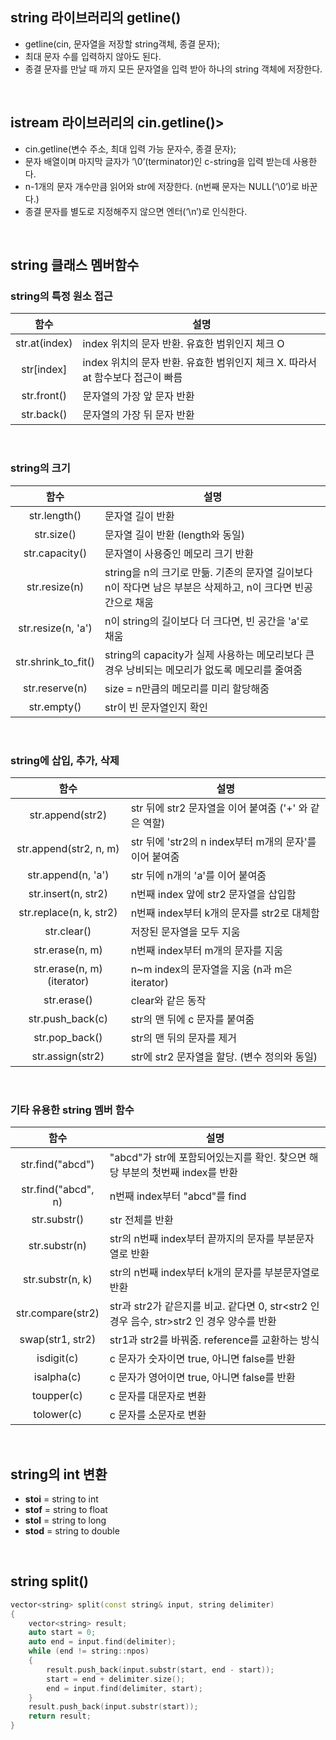 ## string 라이브러리의 getline()
- getline(cin, 문자열을 저장할 string객체, 종결 문자);
- 최대 문자 수를 입력하지 않아도 된다.
- 종결 문자를 만날 때 까지 모든 문자열을 입력 받아 하나의 string 객체에 저장한다.

​<br/>

## istream 라이브러리의 cin.getline()>
- cin.getline(변수 주소, 최대 입력 가능 문자수, 종결 문자);
- 문자 배열이며 마지막 글자가 ‘\0’(terminator)인 c-string을 입력 받는데 사용한다.
- n-1개의 문자 개수만큼 읽어와 str에 저장한다. (n번째 문자는 NULL(‘\0’)로 바꾼다.)
- 종결 문자를 별도로 지정해주지 않으면 엔터(‘\n’)로 인식한다.

​<br/>

## string 클래스 멤버함수
### string의 특정 원소 접근
| 함수 | 설명 |
| :-: | --- |
| str.at(index) | index 위치의 문자 반환. 유효한 범위인지 체크 O |
| str[index] | index 위치의 문자 반환. 유효한 범위인지 체크 X. 따라서 at 함수보다 접근이 빠름 |
| str.front() | 문자열의 가장 앞 문자 반환 |
| str.back() | 문자열의 가장 뒤 문자 반환 |

​<br/>

### string의 크기
| 함수 | 설명 |
| :-: | --- |
| str.length() | 문자열 길이 반환 |
| str.size() | 문자열 길이 반환 (length와 동일) |
| str.capacity() | 문자열이 사용중인 메모리 크기 반환 |
| str.resize(n) | string을 n의 크기로 만듦. 기존의 문자열 길이보다 n이 작다면 남은 부분은 삭제하고, n이 크다면 빈공간으로 채움 |
| str.resize(n, 'a') | n이 string의 길이보다 더 크다면, 빈 공간을 'a'로 채움 |
| str.shrink_to_fit() | string의 capacity가 실제 사용하는 메모리보다 큰 경우 낭비되는 메모리가 없도록 메모리를 줄여줌 |
| str.reserve(n) | size = n만큼의 메모리를 미리 할당해줌 |
| str.empty() | str이 빈 문자열인지 확인 |

​<br/>

### string에 삽입, 추가, 삭제
| 함수 | 설명 |
| :-: | --- |
| str.append(str2) | str 뒤에 str2 문자열을 이어 붙여줌 ('+' 와 같은 역할) |
| str.append(str2, n, m) | str 뒤에 'str2의 n index부터 m개의 문자'를 이어 붙여줌 |
| str.append(n, 'a')	 | str 뒤에 n개의 'a'를 이어 붙여줌 |
| str.insert(n, str2) | n번째 index 앞에 str2 문자열을 삽입함 |
| str.replace(n, k, str2) | n번째 index부터 k개의 문자를 str2로 대체함 |
| str.clear() | 저장된 문자열을 모두 지움 |
| str.erase(n, m) | n번째 index부터 m개의 문자를 지움 |
| str.erase(n, m) (iterator) | n~m index의 문자열을 지움 (n과 m은 iterator) |
| str.erase() | clear와 같은 동작 |
| str.push_back(c) | str의 맨 뒤에 c 문자를 붙여줌 |
| str.pop_back() | str의 맨 뒤의 문자를 제거 |
| str.assign(str2) | str에 str2 문자열을 할당. (변수 정의와 동일) |

​<br/>

### 기타 유용한 string 멤버 함수
| 함수 | 설명 |
| :-: | --- |
| str.find("abcd") | "abcd"가 str에 포함되어있는지를 확인. 찾으면 해당 부분의 첫번째 index를 반환 |
| str.find("abcd", n) | n번째 index부터 "abcd"를 find |
| str.substr() | str 전체를 반환 |
| str.substr(n) | str의 n번째 index부터 끝까지의 문자를 부분문자열로 반환 |
| str.substr(n, k) | str의 n번째 index부터 k개의 문자를 부분문자열로 반환 |
| str.compare(str2) | str과 str2가 같은지를 비교. 같다면 0, str<str2 인 경우 음수, str>str2 인 경우 양수를 반환 |
| swap(str1, str2) | str1과 str2를 바꿔줌. reference를 교환하는 방식 |
| isdigit(c) | c 문자가 숫자이면 true, 아니면 false를 반환  |
| isalpha(c) | c 문자가 영어이면 true, 아니면 false를 반환 |
| toupper(c) | c 문자를 대문자로 변환 |
| tolower(c) | c 문자를 소문자로 변환 |

​<br/>

## string의 int 변환
- **stoi** = string to int
- **stof** = string to float
- **stol** = string to long
- **stod** = string to double

​<br/>

## string split()
```cpp
vector<string> split(const string& input, string delimiter)
{
	vector<string> result;
	auto start = 0;
	auto end = input.find(delimiter);
	while (end != string::npos)
	{
		result.push_back(input.substr(start, end - start));
		start = end + delimiter.size();
		end = input.find(delimiter, start);
	}
	result.push_back(input.substr(start));
	return result;
}
```

​<br/>
